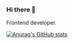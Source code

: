 ### Hi there 👋

Frontend developer.

[![Anurag's GitHub stats](https://github-readme-stats.vercel.app/api?username=yunusemredeveloper)](https://github.com/anuraghazra/github-readme-stats)
